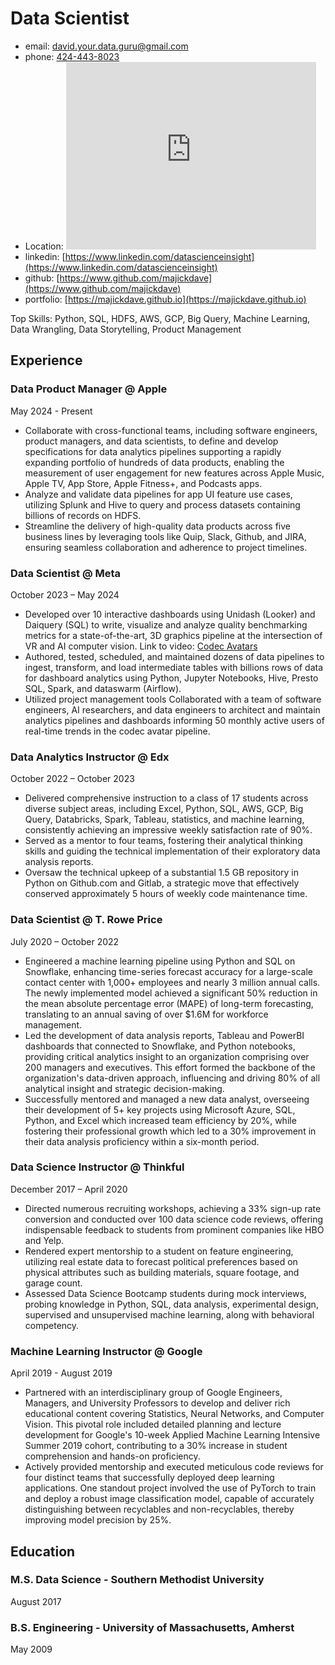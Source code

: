 # Data Scientist
- email: <david.your.data.guru@gmail.com>
- phone: [424-443-8023](tel:+1424-443-8023)
- Location: <iframe src="https://www.google.com/maps/embed?pb=!1m18!1m12!1m3!1d429158.44706631714!2d-117.43810892616528!3d32.824054089715325!2m3!1f0!2f0!3f0!3m2!1i1024!2i768!4f13.1!3m3!1m2!1s0x80d9530fad921e4b%3A0xd3a21fdfd15df79!2sSan%20Diego%2C%20CA!5e0!3m2!1sen!2sus!4v1739222729689!5m2!1sen!2sus" width="400" height="300" style="border:0;" allowfullscreen="" loading="lazy" referrerpolicy="no-referrer-when-downgrade"></iframe>
- linkedin: [https://www.linkedin.com/datascienceinsight](https://www.linkedin.com/datascienceinsight)
- github: [https://www.github.com/majickdave](https://www.github.com/majickdave)
- portfolio: [https://majickdave.github.io](https://majickdave.github.io) 

Top Skills: Python, SQL, HDFS, AWS, GCP, Big Query, Machine Learning, Data Wrangling, Data Storytelling, Product Management

## Experience
### Data Product Manager @ Apple
May 2024 - Present
- Collaborate with cross-functional teams, including software engineers, product managers, and data scientists, to define and develop specifications for data analytics pipelines supporting a rapidly expanding portfolio of hundreds of data products, enabling the
measurement of user engagement for new features across Apple Music, Apple TV, App Store, Apple Fitness+, and Podcasts apps.
- Analyze and validate data pipelines for app UI feature use cases, utilizing Splunk and Hive to query and process datasets containing billions
of records on HDFS.
- Streamline the delivery of high-quality data products across five business lines by leveraging tools like Quip, Slack, Github, and JIRA,
ensuring seamless collaboration and adherence to project timelines.

### Data Scientist @ Meta
October 2023 – May 2024
- Developed over 10 interactive dashboards using Unidash (Looker) and Daiquery (SQL) to write, visualize and analyze quality benchmarking
metrics for a state-of-the-art, 3D graphics pipeline at the intersection of VR and AI computer vision. Link to video: [Codec Avatars](https://youtu.be/MVYrJJNdrEg?si=DcgHqJWJtHu9nyye)
- Authored, tested, scheduled, and maintained dozens of data pipelines to ingest, transform, and load intermediate tables with billions rows
of data for dashboard analytics using Python, Jupyter Notebooks, Hive, Presto SQL, Spark, and dataswarm (Airflow).
- Utilized project management tools Collaborated with a team of software engineers, AI researchers, and data engineers to architect and
maintain analytics pipelines and dashboards informing 50 monthly active users of real-time trends in the codec avatar pipeline.

### Data Analytics Instructor @ Edx
October 2022 – October 2023
- Delivered comprehensive instruction to a class of 17 students across diverse subject areas, including Excel, Python, SQL, AWS, GCP, Big
Query, Databricks, Spark, Tableau, statistics, and machine learning, consistently achieving an impressive weekly satisfaction rate of 90%.
- Served as a mentor to four teams, fostering their analytical thinking skills and guiding the technical implementation of their exploratory
data analysis reports.
- Oversaw the technical upkeep of a substantial 1.5 GB repository in Python on Github.com and Gitlab, a strategic move that effectively
conserved approximately 5 hours of weekly code maintenance time.

### Data Scientist @ T. Rowe Price
July 2020 – October 2022
- Engineered a machine learning pipeline using Python and SQL on Snowflake, enhancing time-series forecast accuracy for a large-scale contact center with 1,000+ employees and nearly 3 million annual calls. The newly implemented model achieved a significant 50% reduction in the mean absolute percentage error (MAPE) of long-term forecasting, translating to an annual saving of over $1.6M for
workforce management.
- Led the development of data analysis reports, Tableau and PowerBI dashboards that connected to Snowflake, and Python notebooks,
providing critical analytics insight to an organization comprising over 200 managers and executives. This effort formed the backbone of the
organization's data-driven approach, influencing and driving 80% of all analytical insight and strategic decision-making.
- Successfully mentored and managed a new data analyst, overseeing their development of 5+ key projects using Microsoft Azure, SQL, Python, and Excel which increased team efficiency by 20%, while fostering their professional growth which led to a 30% improvement in
their data analysis proficiency within a six-month period.

### Data Science Instructor @ Thinkful
December 2017 – April 2020
- Directed numerous recruiting workshops, achieving a 33% sign-up rate conversion and conducted over 100 data science code reviews,
offering indispensable feedback to students from prominent companies like HBO and Yelp.
- Rendered expert mentorship to a student on feature engineering, utilizing real estate data to forecast political preferences based on
physical attributes such as building materials, square footage, and garage count.
- Assessed Data Science Bootcamp students during mock interviews, probing knowledge in Python, SQL, data analysis, experimental design,
supervised and unsupervised machine learning, along with behavioral competency.

### Machine Learning Instructor @ Google
April 2019 - August 2019
- Partnered with an interdisciplinary group of Google Engineers, Managers, and University Professors to develop and deliver rich educational content covering Statistics, Neural Networks, and Computer Vision. This pivotal role included detailed planning and lecture development for Google's 10-week Applied Machine Learning Intensive Summer 2019 cohort, contributing to a 30% increase in student comprehension
and hands-on proficiency.
- Actively provided mentorship and executed meticulous code reviews for four distinct teams that successfully deployed deep learning
applications. One standout project involved the use of PyTorch to train and deploy a robust image classification model, capable of accurately distinguishing between recyclables and non-recyclables, thereby improving model precision by 25%.

## Education
### M.S. Data Science - Southern Methodist University
August 2017

### B.S. Engineering - University of Massachusetts, Amherst
May 2009
